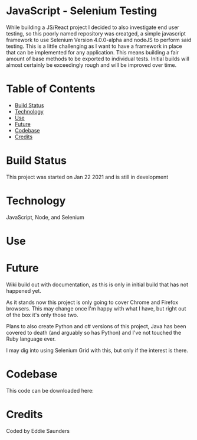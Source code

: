 # JavaScript - Selenium Testing

While building a JS/React project I decided to also investigate end user testing, so this poorly named repository was creatged, a simple javascript framework to use Selenium Version 4.0.0-alpha and nodeJS to perform said testing. This is a little challenging as I want to have a framework in place that can be implemented for any application. This means building a fair amount of base methods to be exported to individual tests. Initial builds will almost certainly be exceedingly rough and will be improved over time.

# Table of Contents

- [Build Status](#Build%20Status)
- [Technology](#Code%20Style%20and%20Technology)
- [Use](#Usage)
- [Future](#Future)
- [Codebase](#Codebase)
- [Credits](#Credits)

# Build Status

This project was started on Jan 22 2021 and is still in development

# Technology

JavaScript, Node, and Selenium

# Use

# Future

Wiki build out with documentation, as this is only in initial build that has not happened yet.

As it stands now this project is only going to cover Chrome and Firefox browsers. This may change once I'm happy with what I have, but right out of the box it's only those two.

Plans to also create Python and c# versions of this project, Java has been covered to death (and arguably so has Python) and I've not touched the Ruby language ever.

I may dig into using Selenium Grid with this, but only if the interest is there.

# Codebase

This code can be downloaded here:

# Credits

Coded by Eddie Saunders
